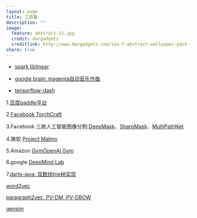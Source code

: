 ```yaml
---
layout: page
title: 工具篇 
description: ""
image:
  feature: abstract-11.jpg
  credit: dargadgetz
  creditlink: http://www.dargadgetz.com/ios-7-abstract-wallpaper-pack-for-iphone-5-and-ipod-touch-retina/
share: true
---
```


- [spark liblinear](http://www.csie.ntu.edu.tw/~cjlin/libsvmtools/distributed-liblinear/)

- [google brain: magenta自动音乐作曲](https://magenta.tensorflow.org/)

- [tensorflow-dash](https://github.com/ppwwyyxx/dash-docset-tensorflow)

1.[百度paddle平台](http://www.paddlepaddle.org/)

2.[Facebook TorchCraft](https://github.com/TorchCraft/TorchCraft)

3.Facebook 三款人工智能图像分割:[DeepMask](http://www.oschina.net/p/deepmask)、[SharpMask](http://www.oschina.net/p/sharpmask)、[MultiPathNet](http://www.oschina.net/p/multipathnet)

4.微软 [Project Malmo](http://www.microsoft.com/en-us/research/project/project-malmo/)

5.Amazon [GymOpenAI Gym](https://gym.openai.com/)

6.google [DeepMind Lab](https://github.com/deepmind/lab)

7.[darts-java: 双数组trie树实现](https://github.com/komiya-atsushi/darts-java)

[word2vec](https://code.google.com/archive/p/word2vec/)

[paragraph2vec: PV-DM, PV-DBOW](https://github.com/JonathanRaiman/PVDM)

[gensim](http://radimrehurek.com/gensim/)
